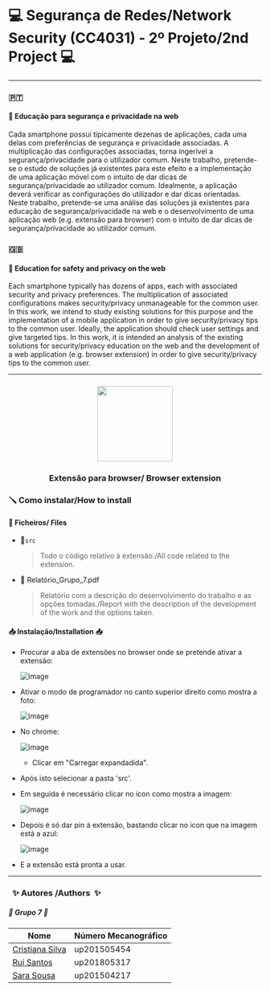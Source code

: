 # :computer: Segurança de Redes/Network Security  (CC4031) - 2º Projeto/2nd Project :computer:

------------------------------------------------------------------------
### :portugal:
#### :school: Educação para segurança e privacidade na web 
Cada smartphone possui tipicamente dezenas de aplicações, cada uma delas com preferências de segurança e privacidade associadas. A multiplicação das configurações associadas, torna ingerível a segurança/privacidade para o utilizador comum. Neste trabalho, pretende-se o estudo de soluções já existentes para este efeito e a implementação de uma aplicação móvel com o intuito de dar dicas de segurança/privacidade ao utilizador comum. Idealmente, a aplicação deverá verificar as configurações do utilizador e dar dicas orientadas.
Neste trabalho, pretende-se uma análise das soluções já existentes para educação de segurança/privacidade na web e o desenvolvimento de uma aplicação web (e.g. extensão para browser) com o intuito de dar dicas de segurança/privacidade ao utilizador comum.
### :gb:
#### :school: Education for safety and privacy on the web
Each smartphone typically has dozens of apps, each with associated security and privacy preferences. The multiplication of associated configurations makes security/privacy unmanageable for the common user. In this work, we intend to study existing solutions for this purpose and the implementation of a mobile application in order to give security/privacy tips to the common user. Ideally, the application should check user settings and give targeted tips.
In this work, it is intended an analysis of the existing solutions for security/privacy education on the web and the development of a web application (e.g. browser extension) in order to give security/privacy tips to the common user.

------------------------------------------------------------------------

### <p align="center"> <img src="https://github.com/CristianaMorais/Projeto-2-SR/blob/main/src/icons/EducaFox.png" width="150" height="150" /> 
### <p align="center"> Extensão para browser/ Browser extension
  
### :screwdriver: Como instalar/How to install

#### 📍 Ficheiros/ Files 

* 📁`src`
  > Todo o código relativo à extensão./All code related to the extension.

* :page_facing_up: Relatório_Grupo_7.pdf

  > Relatório com a descrição do desenvolvimento do trabalho e as opções tomadas./Report with the description of the development of the work and the options taken.

#### :inbox_tray: Instalação/Installation :inbox_tray:

* Procurar a aba de extensões no browser onde se pretende ativar a extensão:
  
  ![image](https://user-images.githubusercontent.com/20134178/147799441-f6f95c11-1035-49c0-92d3-0ee22940bdb5.png)
  
* Ativar o modo de programador no canto superior direito como mostra a foto:

  ![image](https://user-images.githubusercontent.com/20134178/147799090-98e3c898-7cc2-4142-8d7f-a58287b65f34.png)

* No chrome:

  ![image](https://user-images.githubusercontent.com/20134178/147783822-89c612ec-267e-40d5-8975-ca5d9fb4576e.png)

  * Clicar em "Carregar expandadida".
* Após isto selecionar a pasta 'src'.
* Em seguida é necessário clicar no icon como mostra a imagem:

  ![image](https://user-images.githubusercontent.com/20134178/147784081-9c613aec-305d-460d-ae00-5d260dec1317.png)

* Depois é só dar pin à extensão, bastando clicar no icon que na imagem está a azul:
  
  ![image](https://user-images.githubusercontent.com/20134178/147784149-02e45b35-1660-4c22-9c08-698e0d1172d8.png)

* E a extensão está pronta a usar.
------------------------------------------------------------------------

### &nbsp; :sparkles: Autores&nbsp;/Authors&nbsp; :sparkles:

##### :busts_in_silhouette: Grupo 7 :busts_in_silhouette:
| Nome                                                  | Número Mecanográfico |
|-------------------------------------------------------|----------------------|
| [Cristiana Silva](https://github.com/CristianaMorais) | up201505454          |        
| [Rui Santos](https://github.com/RSantos42)            | up201805317          |       
| [Sara Sousa](https://github.com/SaraSousa97)          | up201504217          |      

